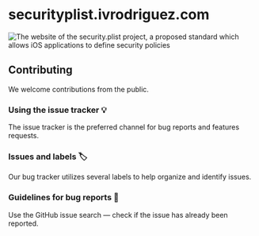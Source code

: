 # securityplist.ivrodriguez.com

![The website of the security.plist project, a proposed standard which allows iOS applications to define security policies](https://user-images.githubusercontent.com/18099289/42649227-5bbbb1f4-8609-11e8-988c-ad7b41b8873e.png)

## Contributing

We welcome contributions from the public.

### Using the issue tracker 💡

The issue tracker is the preferred channel for bug reports and features requests.

### Issues and labels 🏷

Our bug tracker utilizes several labels to help organize and identify issues.

### Guidelines for bug reports 🐛

Use the GitHub issue search — check if the issue has already been reported.
